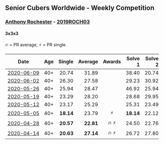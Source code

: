 ## Senior Cubers Worldwide - Weekly Competition
### [Anthony Rochester](../anthony_rochester.md) - [2019ROCH03](https://www.worldcubeassociation.org/persons/2019ROCH03?event=333)
#### 3x3x3

🔥 = PR average, ⚡ = PR single.

| Date | Age | Single | Average | Awards | Solve 1 | Solve 2 | Solve 3 | Solve 4 | Solve 5 | Video |
| :--: | :--: | --: | --: | :--: | --: | --: | --: | --: | --: | :-- |
| [<span style="white-space: nowrap">2020-06-09</span>](../../results/333/2020-06-09.md) | 40+ | 20.74 | 31.89 |  | 38.40 | 20.74 | DNF | 23.44 | 33.84 | [Link](https://www.facebook.com/events/903549840109576/permalink/904290700035490/) |
| [<span style="white-space: nowrap">2020-06-02</span>](../../results/333/2020-06-02.md) | 40+ | 26.30 | 27.58 |  | 29.23 | 30.92 | 26.30 | 26.63 | 26.87 | [Link](https://www.facebook.com/events/3373950429496747/permalink/3374050759486714/) |
| [<span style="white-space: nowrap">2020-05-26</span>](../../results/333/2020-05-26.md) | 40+ | 25.94 | 28.47 |  | 46.92 | 25.94 | 26.30 | 31.01 | 28.10 | [Link](https://www.facebook.com/events/688407551989463/permalink/690191521811066/) |
| [<span style="white-space: nowrap">2020-05-19</span>](../../results/333/2020-05-19.md) | 40+ | 23.29 | 28.20 |  | 28.68 | 29.95 | 29.43 | 26.51 | 23.29 | [Link](https://www.facebook.com/events/1880761498725633/permalink/1884208615047588/) |
| [<span style="white-space: nowrap">2020-05-12</span>](../../results/333/2020-05-12.md) | 40+ | 23.17 | 25.29 |  | 25.31 | 23.49 | 27.07 | 27.15 | 23.17 | [Link](https://www.facebook.com/events/546188069600739/permalink/549145385971674/) |
| [<span style="white-space: nowrap">2020-05-05</span>](../../results/333/2020-05-05.md) | 40+ | **18.14** | 23.79 | ⚡ | **18.14** | 22.12 | 23.90 | 25.35 | 30.71 | [Link](https://www.facebook.com/events/3313106775587396/permalink/3313870592177681/) |
| [<span style="white-space: nowrap">2020-04-28</span>](../../results/333/2020-04-28.md) | 40+ | **20.57** | **22.81** | 🔥 ⚡ | 24.50 | 22.76 | 25.14 | 21.19 | **20.57** | [Link](https://www.facebook.com/events/535188653858103/permalink/535216167188685/) |
| [<span style="white-space: nowrap">2020-04-14</span>](../../results/333/2020-04-14.md) | 40+ | **20.63** | **27.14** | 🔥 ⚡ | 26.72 | 27.80 | 33.81 | 26.90 | **20.63** | [Link](https://www.facebook.com/events/982619255468618/permalink/982643972132813/) |


<!-- Global site tag (gtag.js) - Google Analytics -->
<script async src="https://www.googletagmanager.com/gtag/js?id=UA-86348435-3"></script>
<script>window.dataLayer = window.dataLayer || []; function gtag() {dataLayer.push(arguments);} gtag('js', new Date()); gtag('config', 'UA-86348435-3');</script>
